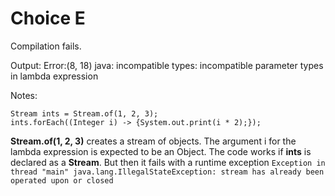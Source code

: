 Choice E
========
Compilation fails.

Output:
Error:(8, 18) java: incompatible types: incompatible parameter types in lambda expression

Notes:

```
Stream ints = Stream.of(1, 2, 3);
ints.forEach((Integer i) -> {System.out.print(i * 2);});
```

**Stream.of(1, 2, 3)** creates a stream of objects. The argument i for the lambda expression is expected to be an Object.
The code works if **ints** is declared as a **Stream<Integer>**. But then it fails with a runtime exception
```Exception in thread "main" java.lang.IllegalStateException: stream has already been operated upon or closed```
